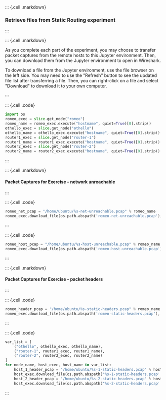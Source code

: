 ::: {.cell .markdown}
### Retrieve files from Static Routing experiment
:::


::: {.cell .markdown}

As you complete each part of the experiment, you may choose to transfer packet captures from the remote hosts to this Jupyter environment. Then, you can download them from the Jupyter environment to open in Wireshark.

To download a file from the Jupyter environment, use the file browser on the left side. You may need to use the "Refresh" button to see the updated file list after transferring a file. Then, you can right-click on a file and select "Download" to download it to your own computer.

:::


::: {.cell .code}
```python
import os
romeo_exec = slice.get_node("romeo")
romeo_name = romeo_exec.execute("hostname", quiet=True)[0].strip()
othello_exec = slice.get_node("othello")
othello_name = othello_exec.execute("hostname", quiet=True)[0].strip()
router1_exec = slice.get_node("router-1")
router1_name = router1_exec.execute("hostname", quiet=True)[0].strip()
router2_exec = slice.get_node("router-2")
router2_name = router2_exec.execute("hostname", quiet=True)[0].strip()
```
:::


::: {.cell .markdown}
#### Packet Captures for Exercise - network unreachable

:::

::: {.cell .code}
```python
romeo_net_pcap = "/home/ubuntu/%s-net-unreachable.pcap" % romeo_name
romeo_exec.download_file(os.path.abspath('romeo-net-unreachable.pcap'), romeo_net_pcap)
```
:::

::: {.cell .code}
```python
romeo_host_pcap = "/home/ubuntu/%s-host-unreachable.pcap" % romeo_name
romeo_exec.download_file(os.path.abspath('romeo-host-unreachable.pcap'), romeo_host_pcap)
```
:::

::: {.cell .markdown}
#### Packet Captures for Exercise - packet headers

:::

::: {.cell .code}
```python
romeo_header_pcap = "/home/ubuntu/%s-static-headers.pcap" % romeo_name
romeo_exec.download_file(os.path.abspath('romeo-static-headers.pcap'), romeo_header_pcap)
```
:::

::: {.cell .code}
```python
var_list = [
    ("othello", othello_exec, othello_name),
    ("router-1", router1_exec, router1_name),
    ("router-2", router2_exec, router2_name)
]
for node_name, host_exec, host_name in var_list:
    host_1_header_pcap = "/home/ubuntu/%s-1-static-headers.pcap" % host_name
    host_exec.download_file(os.path.abspath('%s-1-static-headers.pcap' % node_name), host_1_header_pcap)
    host_2_header_pcap = "/home/ubuntu/%s-2-static-headers.pcap" % host_name
    host_exec.download_file(os.path.abspath('%s-2-static-headers.pcap' % node_name), host_2_header_pcap)
```
:::
